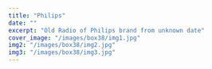 ```yaml
---
title: "Philips"
date: ""
excerpt: "Old Radio of Philips brand from unknown date"
cover_image: "/images/box38/img1.jpg"
img2: "/images/box38/img2.jpg"
img3: "/images/box38/img3.jpg"
---
```

